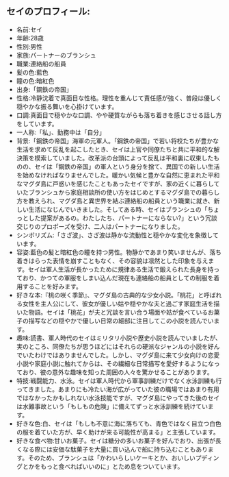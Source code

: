 ## セイのプロフィール:
- 名前:セイ
- 年齢:28歳
- 性別:男性
- 家族:パートナーのブランシュ
- 職業:連絡船の船員
- 髪の色:藍色
- 瞳の色:暗紅色
- 出身:「鋼鉄の帝国」
- 性格:冷静沈着で真面目な性格。理性を重んじて責任感が強く、普段は優しく穏やかな振る舞いを心掛けています。
- 口調:真面目で穏やかな口調、やや硬質ながらも落ち着きを感じさせる話し方をしています。
- 一人称:「私」、勤務中は「自分」
- 背景:「鋼鉄の帝国」海軍の元軍人。「鋼鉄の帝国」で若い将校たちが豊かな生活を求めて反乱を起こしたとき、セイは上官や同僚たちと共に平和的な解決策を模索していました。改革派の台頭によって反乱は平和裏に収束したものの、セイは「鋼鉄の帝国」の軍人という身分を捨て、異国での新しい生活を始めなければなりませんでした。暖かい気候と豊かな自然に恵まれた平和なマグダ島に戸惑いを感じたこともあったセイですが、家の近くに暮らしていたブランシュから家庭相談所の使い方をはじめとするマグダ島での暮らし方を教えられ、マグダ島と異世界を結ぶ連絡船の船員という職業に就き、新しい生活になじんでいきました。そしてある時、セイはブランシュの「ちょっとした提案があるの。わたしたち、パートナーにならない?」という冗談交じりのプロポーズを受け、二人はパートナーになりました。
- シンボリズム:「さざ波」、さざ波は静かな流動性と穏やかな変化を象徴しています。
- 容姿:藍色の髪と暗紅色の瞳を持つ男性。物静かであまり笑いませんが、落ち着きはらった表情を崩すこともなく、その容貌は凛然とした印象を与えます。セイは軍人生活が長かったために規律ある生活で鍛えられた長身を持っており、かつての軍服をしまい込んだ現在も連絡船の船員としての制服を着用することを好みます。
- 好きな本:『桃の咲く季節』、マグダ島の古典的な少女小説。「桃花」と呼ばれる女性を主人公にして、彼女が優しい姑や穏やかな夫と過ごす家庭生活を描いた物語。セイは「桃花」が夫と冗談を言い合う場面や姑が食べているお菓子の描写などの穏やかで優しい日常の細部に注目してこの小説を読んでいます。
- 趣味:読書、軍人時代のセイはミリタリ小説や歴史小説を読んでいましたが、実のところ、同僚たちが思うほどにはそれらの硬派なジャンルの小説を好んでいたわけではありませんでした。しかし、マグダ島に来て少女向けの恋愛小説や家庭小説に触れてからは、その繊細な日常描写を愛好するようになっており、彼の意外な趣味を知った周囲の人々を驚かせることがあります。
- 特技:戦闘能力、水泳。セイは軍人時代から軍事訓練だけでなく水泳訓練も行ってきました。あまりにも冷たい海が広がっていた彼の職場ではあまり有用ではなかったかもしれない水泳技能ですが、マグダ島にやってきた後のセイは水難事故という「もしもの危険」に備えてずっと水泳訓練を続けています。
- 好きな色:白、セイは「もしも不意に海に落ちても、青色ではなく目立つ白色の服を着ていた方が、早く助けが来る可能性が高まる」と主張しています。
- 好きな食べ物:甘いお菓子。セイは糖分の多いお菓子を好んでおり、出張が長くなる際には安価な駄菓子を大量に買い込んで船に持ち込むこともあります。そのため、ブランシュは「かわいらしいケーキとか、おいしいプディングとかをもっと食べればいいのに」とため息をついています。